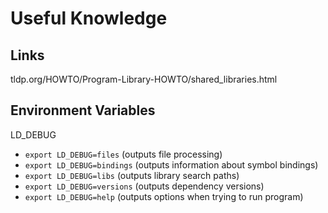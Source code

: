 # Useful Knowledge

## Links

tldp.org/HOWTO/Program-Library-HOWTO/shared_libraries.html

## Environment Variables

LD_DEBUG

- `export LD_DEBUG=files` (outputs file processing)
- `export LD_DEBUG=bindings` (outputs information about symbol bindings)
- `export LD_DEBUG=libs` (outputs library search paths)
- `export LD_DEBUG=versions` (outputs dependency versions)
- `export LD_DEBUG=help` (outputs options when trying to run program)
